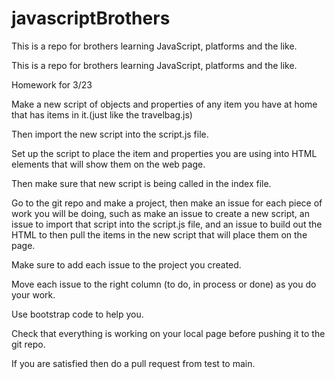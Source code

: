 # javascriptBrothers
This is a repo for brothers learning JavaScript, platforms and the like.

This is a repo for brothers learning JavaScript, platforms and the like.

Homework for 3/23

Make a new script of objects and properties of any item you have at home that has items in it.(just like the travelbag.js)

Then import the new script into the script.js file.

Set up the script to place the item and properties you are using into HTML elements that will show them on the web page.

Then make sure that new script is being called in the index file.

Go to the git repo and make a project, then make an issue for each piece of work you will be doing, such as make an issue to create a new script, an issue to import that script into the script.js file, and an issue to build out the HTML to then pull the items in the new script that will place them on the page.

Make sure to add each issue to the project you created.

Move each issue to the right column (to do, in process or done) as you do your work.

Use bootstrap code to help you.

Check that everything is working on your local page before pushing it to the git repo.

If you are satisfied then do a pull request from test to main.
